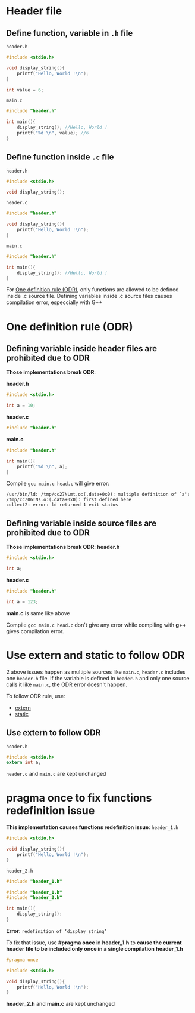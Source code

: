 # Header file

## Define function, variable in ``.h`` file

``header.h``

```c
#include <stdio.h>

void display_string(){
	printf("Hello, World !\n");
}

int value = 6;
```

``main.c``

```c
#include "header.h"

int main(){
	display_string(); //Hello, World !
	printf("%d \n", value); //6
}
```

## Define function inside ``.c`` file

``header.h``

```cpp
#include <stdio.h>

void display_string();
```

``header.c``

```cpp
#include "header.h"

void display_string(){
    printf("Hello, World !\n");
}
```

``main.c``

```c
#include "header.h"

int main(){
	display_string(); //Hello, World !
}
```

For [One definition rule (ODR)](#one-definition-rule-odr), only functions are allowed to be defined inside .c source file. Defining variables inside .c source files causes compilation error, especcially with G++

# One definition rule (ODR)
## Defining variable inside header files are prohibited due to ODR
**Those implementations break ODR**:

**header.h**

```c
#include <stdio.h>

int a = 10;
```
**header.c**
```c
#include "header.h"
```
**main.c**
```c
#include "header.h"

int main(){
	printf("%d \n", a);
}
```
Compile  ``gcc main.c head.c`` will give error:

```
/usr/bin/ld: /tmp/cc27NLmt.o:(.data+0x0): multiple definition of `a'; /tmp/ccZ06TNs.o:(.data+0x0): first defined here
collect2: error: ld returned 1 exit status
```
## Defining variable inside source files are prohibited due to ODR
**Those implementations break ODR**:
**header.h**
```c
#include <stdio.h>

int a;
```
**header.c**
```c
#include "header.h"

int a = 123;
```

**main.c** is same like above

Compile  ``gcc main.c head.c`` don't give any error while compiling with **g++** gives compilation error.

# Use extern and static to follow ODR
2 above issues happen as multiple sources like ``main.c``, ``header.c`` includes one ``header.h`` file. If the variable is defined in ``header.h`` and only one source calls it like ``main.c``, the ODR error doesn't happen.

To follow ODR rule, use:

* [extern](README.md#use-extern-to-follow-odr)
* [static](https://github.com/TranPhucVinh/C/blob/master/Introduction/Keywords/static.md#global-static-and-odr)

## Use extern to follow ODR

``header.h``

```c
#include <stdio.h>
extern int a;
```
``header.c`` and ``main.c`` are kept unchanged
# pragma once to fix functions redefinition issue
**This implementation causes functions redefinition issue**:
``header_1.h``
```c
#include <stdio.h>

void display_string(){
	printf("Hello, World !\n");
}
```
``header_2.h``
```c
#include "header_1.h"
```
```c
#include "header_1.h"
#include "header_2.h"

int main(){
    display_string();
}
```
**Error**:  ``redefinition of ‘display_string’``

To fix that issue, use **#pragma once** in **header_1.h** to **cause the current header file to be included only once in a single compilation**
**header_1.h**
```c
#pragma once

#include <stdio.h>

void display_string(){
	printf("Hello, World !\n");
}
```
**header_2.h** and **main.c** are kept unchanged
